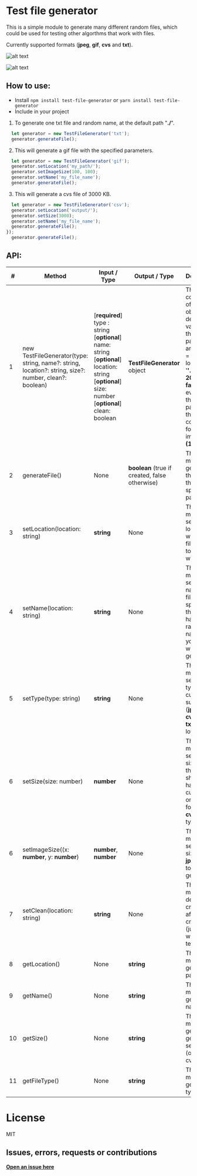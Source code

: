 # Test file generator

This is a simple module to generate many different random files, which could be used for testing other algorthms that work with files. 

Currently supported formats (**jpeg**, **gif**, **cvs** and **txt**).

![alt text](https://github.com/pacmax2/test-file-generator/main/exampleOutput/9v4qvs9619i.gif?raw=true)

![alt text](https://github.com/pacmax2/test-file-generator/main/exampleOutput/dsfuiak7qg9.png?raw=true)

##  How to use:

* Install ```npm install test-file-generator``` or ```yarn install test-file-generator```
* Include in your project 

1. To generate one txt file and random name, at the default path "**./**". 
```typescript
  let generator = new TestFileGenerator('txt');
  generator.generateFile();
```
  2. This will generate a gif file with the specified parameters.
```typescript
  let generator = new TestFileGenerator('gif');
  generator.setLocation('my_path/');
  generator.setImageSize(100, 100);
  generator.setName('my_file_name');
  generator.generateFile();
```
  3. This will generate a cvs file of 3000 KB.
```typescript
  let generator = new TestFileGenerator('csv');
  generator.setLocation('output/');
  generator.setSize(3000);
  generator.setName('my_file_name');
  generator.generateFile();
});
  generator.generateFile();
```

## API: 
|  #  | Method | Input / Type | Output / Type | Description
|-----|---------------- | --------------- | --------------- | --------------- |
1 |  new TestFileGenerator(type: string, name?: string, location?: string, size?: number, clean?: boolean) | [**required**] type : string <br> [**optional**] name: string <br> [**optional**] location: string <br> [**optional**] size: number <br> [**optional**] clean: boolean  | **TestFileGenerator** object | The constructor of the object. The default values for the optional parameters are: (name = **'random'**, location = '**'./'**', size = **20**, clean = **false**), and even though not passed in the constructor for the images is **(100, 100)**.|
2 |  generateFile() | None | **boolean** (true if created, false otherwise) | This method generates the file with the specified parameters. |
3 |  setLocation(location: string)  | **string** | None | This method sets the location on which the file is going to be written. |
4 |  setName(location: string)  | **string** | None | This method sets the name of the file. If not specified the file will have a random name which you canget with getName(). |
5 |  setType(type: string)  | **string** | None | This method sets the file type, currently supported (**jpeg**, **gif**, **cvs** and **txt**), lowercased. |
6 |  setSize(size: number)  | **number** | None | This method sets the size that the file should have, currently only works for **txt** and **cvs** file types. |
6 |  setImageSize((x: **number**, y: **number**)  | **number**, **number** | None | This method sets the size of the **jpeg** or **gif** to be generated. |
7 |  setClean(location: string)  | **string** | None | This method deletes the created file after creation (just for writing unit tests). |
8 |  getLocation()  | None | **string** | This method gets the file path. |
9 |  getName()  | None | **string** | This method gets the file name. |
10 |  getSize()  | None | **string** | This method gets the file generation setted size (only for cvs/txt). |
11 |  getFileType()  | None | **string** | This method gets the file type. |

# License
MIT

## Issues, errors, requests or contributions
[**Open an issue here**](https://github.com/pacmax2/file-generator/issues)
